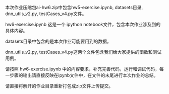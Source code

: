 本次作业压缩包ai-hw6.zip中包含hw5-exercise.ipynb, datasets目录, dnn_utils_v2.py, testCases_v4.py文件。

hw6-exercise.ipynb  这是一个 ipython notebook文件，包含本次作业涉及到的具体内容。

datasets目录中包含的是本次作业可能要用到的数据。

dnn_utils_v2.py, testCases_v4.py这两个文件包含我们给大家提供的函数和测试用例。

请按照 hw6-exercise.ipynb  中的内容要求，补充完善代码，运行和调试代码，每一步骤的输出请直接反映在ipynb文件中，在文件的末尾进行本次作业的总结。

请直接将解开的作业目录重新打包成zip文件上传提交。